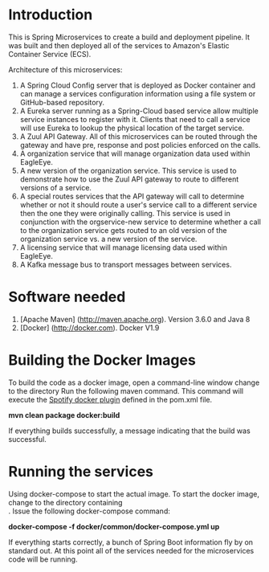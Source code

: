 # Introduction
This is Spring Microservices to create a build and deployment pipeline. It was built and then deployed all of the services to Amazon's Elastic Container Service (ECS).

Architecture of  this microservices:

1.  A Spring Cloud Config server that is deployed as Docker container and can manage a services configuration information using a file system or GitHub-based repository.
2.  A Eureka server running as a Spring-Cloud based service allow multiple service instances to register with it.  Clients that need to call a service will use Eureka to lookup the physical location of the target service.
3.  A Zuul API Gateway.  All of this microservices can be routed through the gateway and have pre, response and
post policies enforced on the calls.
4.  A organization service that will manage organization data used within EagleEye.
5.  A new version of the organization service.  This service is used to demonstrate how to use the Zuul API gateway to route to different versions of a service.
6.  A special routes services that the API gateway will call to determine whether or not it should route a user's service call to a different service then the one they were originally calling.  This service is used in conjunction with the orgservice-new service to determine whether a call to the organization service gets routed to an old version of the organization service vs. a new version of the service.
7.  A licensing service that will manage licensing data used within EagleEye.
8.  A Kafka message bus to transport messages between services.


# Software needed
1.	[Apache Maven] (http://maven.apache.org). Version 3.6.0 and Java 8
2.	[Docker] (http://docker.com). Docker V1.9
# Building the Docker Images 
To build the code as a docker image, open a command-line window change to the directory 
Run the following maven command.  This command will execute the [Spotify docker plugin](https://github.com/spotify/docker-maven-plugin) defined in the pom.xml file.  

   **mvn clean package docker:build**

If everything builds successfully, a message indicating that the build was successful.

# Running the services 
Using docker-compose to start the actual image.  To start the docker image,
change to the directory containing  
.  Issue the following docker-compose command:

   **docker-compose -f docker/common/docker-compose.yml up**

If everything starts correctly, a bunch of Spring Boot information fly by on standard out.  At this point all of the services needed for the microservices code will be running.
